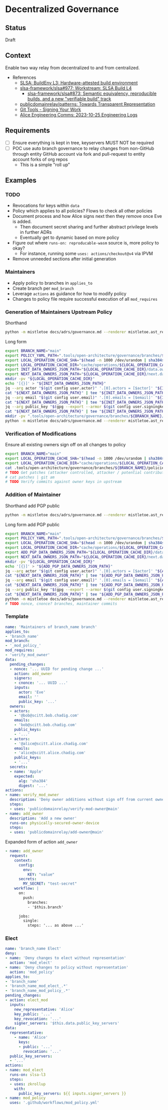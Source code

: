 # Decentralized Governance

## Status

Draft

## Context

Enable two way relay from decentralized to and from centralized.

- References
  - [SLSA: BuildEnv L3: Hardware-attested build environment](https://github.com/slsa-framework/slsa/blob/c9ea020c963df7941a29fdd21ea6303406ae7b34/docs/spec/draft/attested-build-env-levels.md)
  - [slsa-framework/slsa#977: Workstream: SLSA Build L4](https://github.com/slsa-framework/slsa/issues/977)
    - [slsa-framework/slsa#873: Semantic equivalency, reproducible builds, and a new "verifiable build" track](https://github.com/slsa-framework/slsa/issues/873)
  - [publicdomainrelay/patterns: Towards Transparent Representation](https://github.com/publicdomainrelay/patterns)
  - [Git Tools - Signing Your Work](https://git-scm.com/book/en/v2/Git-Tools-Signing-Your-Work)
  - [Alice Engineering Comms: 2023-10-25 Engineering Logs](https://github.com/dffml/dffml/blob/main/docs/discussions/alice_engineering_comms/0431/reply_0000.md)

## Requirements

- [ ] Ensure everything is kept in tree, keyservers MUST NOT be required
- [ ] POC use auto branch governance to relay changes from non-GitHub through entity GitHub account via fork and pull-request to entity account forks of org repos
  - This is a simple "roll up"

## Examples

### TODO

- Revocations for keys within `data`
- Policy which applies to all policies? Flows to check all other policies
- Document process and how Alice signs next then they remove once Eve is
  added.
  - Then document secret sharing and further abstract privilege levels in
    further ADRs
  - Eventually get to dynamic based on more policy
- Figure out where `runs-on: reproducable-wasm` source is, more policy to okay?
  - For instance, running some `uses: actions/checkout@v4` via IPVM
- Remove unneeded sections after initial generation

### Maintainers

- Apply policy to branches in `applies_to`
- Create branch per `mod_branch`
- Leverage `actions` as guidance for how to modify policy
- Changes to policy file require successful execution of all `mod_requires`

### Generation of Maintainers Upstream Policy

Shorthand

```bash
python -m mistletoe docs/adrs/governance.md --renderer mistletoe.ast_renderer.AstRenderer | jq -r --arg searchString "INIT_DATA_OWNERS_JSON_PATH" --arg excludeString "bash -xe" '.. | strings | select(contains($searchString) and (contains($excludeString) | not))' | bash -xe
```

Long form

```bash
export BRANCH_NAME="main"
export POLICY_YAML_PATH=".tools/open-architecture/governance/branches/${BRANCH_NAME}/policies/upstream.yml"
export LOCAL_OPERATION_CACHE_SHA="$(head -n 1000 /dev/urandom | sha384sum - | awk '{print $1}')"
export LOCAL_OPERATION_CACHE_DIR="cache/operations/${LOCAL_OPERATION_CACHE_SHA}"
export INIT_DATA_OWNERS_JSON_PATH="${LOCAL_OPERATION_CACHE_DIR}/data.owners.json"
export NEXT_DATA_OWNERS_JSON_PATH="${LOCAL_OPERATION_CACHE_DIR}/next.data.owners.json"
mkdir -pv "${LOCAL_OPERATION_CACHE_DIR}"
echo '[{}]' > "${INIT_DATA_OWNERS_JSON_PATH}"
jq --arg actor "$(git config user.actor)" '.[0].actors = [$actor]' "${INIT_DATA_OWNERS_JSON_PATH}" | tee "${NEXT_DATA_OWNERS_JSON_PATH}"
cat "${NEXT_DATA_OWNERS_JSON_PATH}" | tee "${INIT_DATA_OWNERS_JSON_PATH}" | jq
jq --arg email "$(git config user.email)" '.[0].emails = [$email]' "${INIT_DATA_OWNERS_JSON_PATH}" | tee "${NEXT_DATA_OWNERS_JSON_PATH}"
cat "${NEXT_DATA_OWNERS_JSON_PATH}" | tee "${INIT_DATA_OWNERS_JSON_PATH}" | jq
jq --arg public_key "$(gpg --export --armor $(git config user.signingkey))" '.[0].keys = [$public_key]' "${INIT_DATA_OWNERS_JSON_PATH}" | tee "${NEXT_DATA_OWNERS_JSON_PATH}"
cat "${NEXT_DATA_OWNERS_JSON_PATH}" | tee "${INIT_DATA_OWNERS_JSON_PATH}" | jq
mkdir -pv ".tools/open-architecture/governance/branches/${BRANCH_NAME}/policies"
python -m mistletoe docs/adrs/governance.md --renderer mistletoe.ast_renderer.AstRenderer | jq -r --arg searchString "Maintainers of branch_name branch" --arg excludeString "mistletoe" '.. | strings | select(contains($searchString) and (contains($excludeString) | not))' | yq --indent 2 --prettyPrint '.data.owners = load(strenv(INIT_DATA_OWNERS_JSON_PATH))' | tee "${POLICY_YAML_PATH}"
```

### Verification of Modifications

Ensure all existing owners sign off on all changes to policy

```bash
export BRANCH_NAME="main"
export LOCAL_OPERATION_CACHE_SHA="$(head -n 1000 /dev/urandom | sha384sum - | awk '{print $1}')"
export LOCAL_OPERATION_CACHE_DIR="cache/operations/${LOCAL_OPERATION_CACHE_SHA}"
cat .tools/open-architecture/governance/branches/${BRANCH_NAME}/policies/upstream.yml | yq '.data.owners[] | .keys[]' | gpg --import --homedir "${LOCAL_OPERATION_CACHE_DIR}"
# TODO Get patches (attacker controlled, attacker / potential contributor receives sign-offs via their federation pulling in new sign-off commits on their proposed branch from maintainers, this can be done via keys within hosted VCS or on device)
# cat patches | git am
# TODO Verify commits against owner keys in upstream
```

### Addition of Maintainer

Shorthand add PGP public

```bash
python -m mistletoe docs/adrs/governance.md --renderer mistletoe.ast_renderer.AstRenderer | jq -r --arg searchString "ADD_PGP_DATA_OWNERS_JSON_PATH" --arg excludeString "bash -xe" '.. | strings | select(contains($searchString) and (contains($excludeString) | not))' | bash -xe
```

Long form add PGP public

```bash
export BRANCH_NAME="main"
export POLICY_YAML_PATH=".tools/open-architecture/governance/branches/${BRANCH_NAME}/upstream.yml"
export LOCAL_OPERATION_CACHE_SHA="$(head -n 1000 /dev/urandom | sha384sum - | awk '{print $1}')"
export LOCAL_OPERATION_CACHE_DIR="cache/operations/${LOCAL_OPERATION_CACHE_SHA}"
export ADD_PGP_DATA_OWNERS_JSON_PATH="${LOCAL_OPERATION_CACHE_DIR}/data.owners.json"
export NEXT_DATA_OWNERS_JSON_PATH="${LOCAL_OPERATION_CACHE_DIR}/next.data.owners.json"
mkdir -pv "${LOCAL_OPERATION_CACHE_DIR}"
echo '[{}]' > "${ADD_PGP_DATA_OWNERS_JSON_PATH}"
jq --arg actor "$(git config user.actor)" '.[0].actors = [$actor]' "${ADD_PGP_DATA_OWNERS_JSON_PATH}" | tee "${NEXT_DATA_OWNERS_JSON_PATH}"
cat "${NEXT_DATA_OWNERS_JSON_PATH}" | tee "${ADD_PGP_DATA_OWNERS_JSON_PATH}" | jq
jq --arg email "$(git config user.email)" '.[0].emails = [$email]' "${ADD_PGP_DATA_OWNERS_JSON_PATH}" | tee "${NEXT_DATA_OWNERS_JSON_PATH}"
cat "${NEXT_DATA_OWNERS_JSON_PATH}" | tee "${ADD_PGP_DATA_OWNERS_JSON_PATH}" | jq
jq --arg public_key "$(gpg --export --armor $(git config user.signingkey))" '.[0].keys = [$public_key]' "${ADD_PGP_DATA_OWNERS_JSON_PATH}" | tee "${NEXT_DATA_OWNERS_JSON_PATH}"
cat "${NEXT_DATA_OWNERS_JSON_PATH}" | tee "${ADD_PGP_DATA_OWNERS_JSON_PATH}" | jq
python -m mistletoe docs/adrs/governance.md --renderer mistletoe.ast_renderer.AstRenderer | jq -r --arg searchString "Maintainers of branch_name branch" --arg excludeString "mistletoe" '.. | strings | select(contains($searchString) and (contains($excludeString) | not))' | yq -i --indent 2 --prettyPrint '.data.owners |= . + load(strenv(ADD_PGP_DATA_OWNERS_JSON_PATH))' "${POLICY_YAML_PATH}"
# TODO nonce, cnonce? branches, maintainer commits
```

### Template

```yaml
name: 'Maintainers of branch_name branch'
applies_to:
- 'branch_name'
mod_branch:
- '_mod_policy_'
mod_requires:
- 'verify_mod_owner'
data:
  pending_changes:
  - nonce: '... UUID for pending change ...'
    action: add_owner
    signers:
    - cnonce: '... UUID ...'
    inputs:
      actor: 'Eve'
      email: ''
      public_key: '...'
  owners:
  - actors:
    - '@bob@scitt.bob.chadig.com'
    emails:
    - 'bob@scitt.bob.chadig.com'
    public_keys:
    - '...'
  - actors:
    - '@alice@scitt.alice.chadig.com'
    emails:
    - 'alice@scitt.alice.chadig.com'
    public_keys:
    - '...'
  secrets:
  - name: 'Apple'
    expected:
      alg: 'sha384'
      digest: '...'
actions:
- name: verify_mod_owner
  description: 'Deny owner additions without sign off from current owners'
  steps:
  - uses: 'publicdomainrelay/verify-mod-owner@main'
- name: add_owner
  description: 'Add a new owner'
  runs-on: physically-secured-owner-device
  steps:
  - uses: 'publicdomainrelay/add-owner@main'
```

Expanded form of action `add_owner`

```yaml
- name: add_owner
  request:
    context:
      config:
        env:
          KEY: "value"
      secrets:
        MY_SECRET: "test-secret"
    workflow: |
      on:
        push:
          branches:
          - '$this.branch'

      jobs:
        single:
          steps: '... as above ...'
```

### Elect

```yaml
name: 'branch_name Elect'
deny:
- name: 'Deny changes to elect without representation'
  action: 'mod_elect'
- name: 'Deny changes to policy without representation'
  action: 'mod_policy'
applies_to:
- 'branch_name'
- 'branch_name_mod_elect_.*'
- 'branch_name_mod_policy_.*'
pending_changes:
- action: elect_mod
  inputs:
    new_representative: 'Alice'
    key_public: '...'
    key_revocation: '...'
    signer_servers: '$this.data.public_key_servers'
data:
  representative:
    - name: 'Alice'
      keys:
      - public: '...'
        revocation: '...'
  public_key_servers:
  - '...'
actions:
- name: mod_elect
  runs-on: slsa-l3
  steps:
  - uses: zkrollup
    with:
      public_key_servers: ${{ inputs.signer_servers }}
- name: mod_policy
  uses: '.github/workflows/mod_policy.yml'
```
